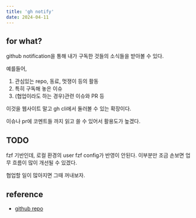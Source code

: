 ```yaml
---
title: 'gh notify'
date: 2024-04-11
---
```


## for what?

github notification을 통해 내가 구독한 것들의 소식들을 받아볼 수 있다.

예를들어,

1. 관심있는 repo, 동료, 멋쟁이 등의 활동
2. 특히 구독해 놓은 이슈
3. (협업이라도 하는 경우)관련 이슈와 PR 등

이것을 웹사이트 말고 gh cli에서 둘러볼 수 있는 확장이다.

이슈나 pr에 코멘트들 까지 읽고 쓸 수 있어서 활용도가 높겠다.

## TODO

fzf 기반인데, 로컬 환경의 user fzf config가 반영이 안된다. 이부분만 조금 손보면 업무 흐름이 많이 개선될 수
있겠다.

협업할 일이 많아지면 그때 꺼내보자.

## reference

- [github repo](https://github.com/meiji163/gh-notify)
